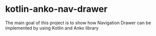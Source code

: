 # kotlin-anko-nav-drawer
The main goal of this project is to show how Navigation Drawer can be implemented by using Kotlin and Anko library
